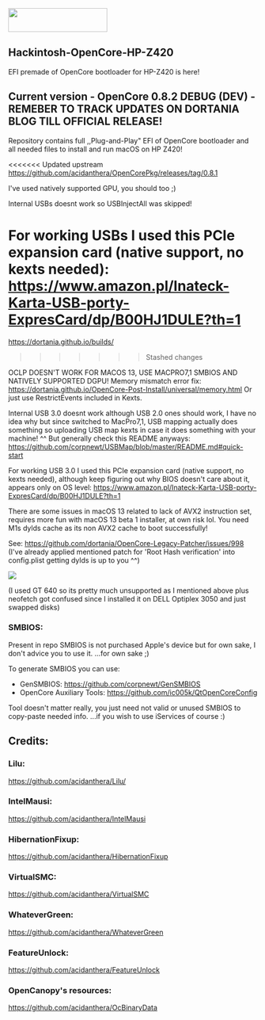 <img src="https://github.com/acidanthera/OpenCorePkg/blob/master/Docs/Logos/OpenCore_with_text_Small.png" width="200" height="48"/>

## Hackintosh-OpenCore-HP-Z420
EFI premade of OpenCore bootloader for HP-Z420 is here!

## Current version - OpenCore 0.8.2 DEBUG (DEV) - REMEBER TO TRACK UPDATES ON DORTANIA BLOG TILL OFFICIAL RELEASE!
Repository contains full ,,Plug-and-Play" EFI of OpenCore bootloader and
all needed files to install and run macOS on HP Z420!

<<<<<<< Updated upstream
https://github.com/acidanthera/OpenCorePkg/releases/tag/0.8.1

I've used natively supported GPU, you should too ;)

Internal USBs doesnt work so USBInjectAll was skipped!

For working USBs I used this PCIe expansion card (native support, no kexts needed):
https://www.amazon.pl/Inateck-Karta-USB-porty-ExpresCard/dp/B00HJ1DULE?th=1
=======
https://dortania.github.io/builds/
>>>>>>> Stashed changes

OCLP DOESN'T WORK FOR MACOS 13, USE MACPRO7,1 SMBIOS AND NATIVELY SUPPORTED DGPU!
Memory mismatch error fix: https://dortania.github.io/OpenCore-Post-Install/universal/memory.html
Or just use RestrictEvents included in Kexts.

Internal USB 3.0 doesnt work although USB 2.0 ones should work, I have no idea why but since switched to MacPro7,1, USB mapping actually does something so uploading USB map kexts in case it does something with your machine! ^^ But generally check this README anyways:
https://github.com/corpnewt/USBMap/blob/master/README.md#quick-start


For working USB 3.0 I used this PCIe expansion card (native support, no kexts needed), although keep figuring out why BIOS doesn't care about it, appears only on OS level:
https://www.amazon.pl/Inateck-Karta-USB-porty-ExpresCard/dp/B00HJ1DULE?th=1

There are some issues in macOS 13 related to lack of AVX2 instruction set, requires more fun with macOS 13 beta 1 installer, at own risk lol.
You need M1s dylds cache as its non AVX2 cache to boot successfully!

See:
https://github.com/dortania/OpenCore-Legacy-Patcher/issues/998
(I've already applied mentioned patch for 'Root Hash verification' into config.plist getting dylds is up to you ^^)

<img src="https://cdn.discordapp.com/attachments/724306793819275309/989151977759989760/unknown.png">

(I used GT 640 so its pretty much unsupported as I mentioned above plus neofetch got confused since I installed it on DELL Optiplex 3050 and just swapped disks)

### SMBIOS:
Present in repo SMBIOS is not purchased Apple's device but for own sake, I don't advice you to use it.
...for own sake ;)

To generate SMBIOS you can use:
* GenSMBIOS:
https://github.com/corpnewt/GenSMBIOS
* OpenCore Auxiliary Tools:
https://github.com/ic005k/QtOpenCoreConfig

Tool doesn't matter really, you just need not valid or unused SMBIOS to copy-paste needed info.
...if you wish to use iServices of course :)

## Credits:

### Lilu:
https://github.com/acidanthera/Lilu/
### IntelMausi:
https://github.com/acidanthera/IntelMausi
### HibernationFixup:
https://github.com/acidanthera/HibernationFixup
### VirtualSMC:
https://github.com/acidanthera/VirtualSMC
### WhateverGreen:
https://github.com/acidanthera/WhateverGreen
### FeatureUnlock:
https://github.com/acidanthera/FeatureUnlock
### OpenCanopy's resources:
https://github.com/acidanthera/OcBinaryData
 
